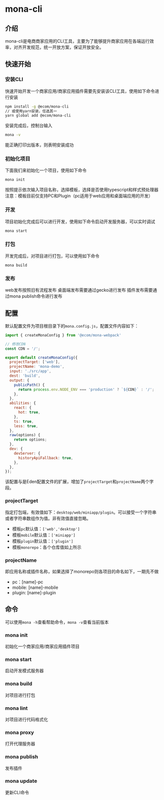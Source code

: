 # mona-cli
## 介绍
mona-cli是电商商家应用的CLI工具，主要为了能够提升商家应用在各端运行效率，对齐开发规范，统一开放方案，保证开放安全。
## 快速开始
### 安装CLI
快速开始开发一个商家应用/商家应用插件需要先安装该CLI工具，使用如下命令进行安装
```bash
npm install -g @ecom/mona-cli
// 或使用yarn安装，任选其一
yarn global add @ecom/mona-cli
```

安装完成后，控制台输入
```bash
mona -v
```
能正确打印出版本，则表明安装成功

### 初始化项目
下面我们来初始化一个项目，使用如下命令
```bash
mona init
```

按照提示依次输入项目名称，选择模板，选择是否使用typescript和样式预处理器
注意：模板目前仅支持PC和Plugin（pc适用于web应用和桌面端应用的开发）

### 开发
项目初始化完成后可以进行开发，使用如下命令启动开发服务器，可以实时调试
```bash
mona start
```

### 打包
开发完成后，对项目进行打包，可以使用如下命令
```
mona build
```

### 发布
web发布按照旧有流程发布
桌面端发布需要通过gecko进行发布
插件发布需要通过mona publish命令进行发布

## 配置
默认配置文件为项目根目录下的`mona.config.js`，配置文件内容如下：
```js
import { createMonaConfig } from '@ecom/mona-webpack'

// 修改CDN
const CDN = '/';

export default createMonaConfig({
  projectTarget: ['web'],
  projectName: 'mona-demo',
  input: './src/app',
  dest: 'build',
  output: {
    publicPath() {
      return process.env.NODE_ENV === 'production' ? `${CDN}` : '/';
    },
  },
  abilities: {
    react: {
      hot: true,
    },
    ts: true,
    less: true,
  },
  raw(options) {
    return options;
  },
  dev: {
    devServer: {
      historyApiFallback: true,
    },
  },
});
```

该配置与是Eden配置文件的扩展，增加了`projectTarget`和`projectName`两个字段。
### projectTarget
指定打包端，有效值如下：`desktop/web/miniapp/plugin`。可以接受一个字符串或者字符串数组作为值。非有效值直接忽略。
  - 模板`pc`默认值：`['web','desktop']`
  - 模板`mobile`默认值：`['miniapp']`
  - 模板`plugin`默认值：`['plugin']`
  - 模板`monorepo`：各个仓库值如上所示

### projectName
即应用名称或插件名称，如果选择了monorepo则各项目的命名如下，一期先不做
  - pc：[name]-pc
  - mobile: [name]-mobile
  - plugin: [name]-plugin

## 命令
可以使用`mona -h`查看帮助命令，`mona -v`查看当前版本

### mona init
初始化一个商家应用/商家应用插件项目

### mona start
启动开发模式服务器

### mona build
对项目进行打包

### mona lint
对项目进行代码格式化

### mona proxy
打开代理服务器

### mona publish
发布插件

### mona update
更新CLI命令
